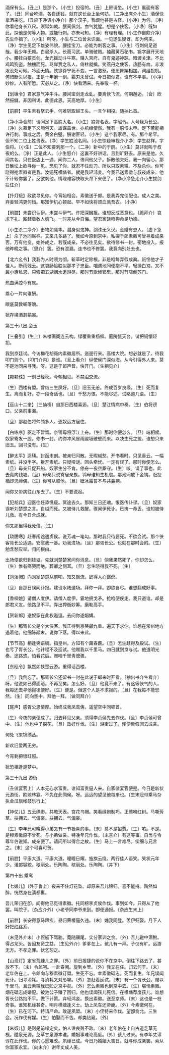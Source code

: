 <!-- { "loadSidebar": true } -->
酒保有么。〔丑上〕是那个。〔小生〕投宿的。〔丑〕上房请坐。〔小生〕裏面有客了。〔丑〕同台吃酒。各自还钱。就在这长台上坐何妨。〔二净出席介小生〕酒保快拿酒来吃。〔丑应下净语小净介〕那个汉子。我觑他甚是古怪。〔小净〕为何。〔净〕你看他身长八尺。须髯如戟。腰间佩剑。血气犹腥。想是个侠客。〔小净〕旣如此。探他是何等人物。或能行刺。亦未可知。〔净〕有理有理。〔小生作自飮介净〕先生作揖了。〔小生〕呵呀。小生与二位曾未识面。一见遂生疑讶。却为何来。〔净〕学生见足下雄姿伟貌。腰挂宝刀。必能为刺客之事。〔小生〕行刺何足道哉。我少年无赖。白昼杀人。长而习武。单骑破贼。袖藏黄石秘书。锦字展开天地小。腰挂白猿灵剑。龙光摇动斗牛寒。赚入宫府。自有鬼迹神踪。暗渡关津。不比鸡鸣狗盗。触槐而死。骂岸贾之私人。倚柱就擒。笑燕丹之使客。热肠有血。赤泼泼没处可倾。冷面无情。铁铮铮宁死不变。一言激怒。便思舞槊相加。词组投机。何惜断头以报。正是十年磨一剑。霜刃未曾试。今日把似君。谁有不平事。〔小净〕妙妙。人有所愿。天必从之。〔净〕快看酒来。先奉敬一杯。 

【划锹令】君家意气冲牛斗。腰间宝剑走龙虬。要离佽飞流。何期邂逅。〔合〕欣然报雠。非因利诱。此德此恩。天高地厚。〔小生〕 

【前腔】平生素有拏云手。何难斩取越王头。一言乍相投。随抽匕首。

〔净小净合前〕请问足下高姓大名。〔小生〕姓胥名表。字昭令。人号我为长公。〔净〕久慕足下义胆包天。雄谋盖世。亦机缘使然。我有一夙恨未申。足下若能相许行刺。事成之后。黄金白璧。酬谢匪轻。〔小生〕这个我家尽。有。那个希罕。但不知二位上姓贵表。〔净〕学生姓池名同。〔小生惊疑审视介小净〕学生赵祥。字伯将。〔小生〕二位不知要刺那一个。〔二净〕新中的于鹃。〔小生〕莫非就叫于叔夜的么。〔净〕正是此人。〔小生怒介〕这裏不好讲话。且到旷野去。原来是他。久闻其名。只在饭店上一遇。闻你二人。谗间他父子。拆散他夫妇。我一向留心。那日醮坛上欲寻你一见。恐见了你。就忍不住动刀。所以只取素徽。不及杀你。你可晓得抢素徽者是我。汝逼死横塘者。就是我轻鸿妾。今我已送素徽与叔夜成亲。他不计较你罢了。反欲刺他。情理难容快取头颅下来便了。〔净小净急走介小生拔剑拦住介〕 

【扑灯蛾】政欲寻见你。今宵始相会。素徽送于郞。是我弄完佳配也。成人之美。弃妾轻鸿更何惜。那知伊机心顿起。早不如快将颈血溅吾衣。〔小净〕 

【前腔】未尝识认伊。未尝斗伊气。许把深雠报。谁想反成恶意也。〔跪拜介〕哀求下礼。厮赶着敎人魂飞。一时差从今自悔。望君家饶咱狗命是功德。

〔小生杀二净介〕击物如鹰隼。潜身似鬼神。剑诛无义汉。金赠有恩人。〔虚下急上〕杀了池同赵祥。又来几多路了。我如今原到京中。私探于郞素徽可曾寻着成亲否。万有他变。始终成之。若旣成亲。不必往见矣。欲待修书一封。密地投入。报他昨晚之事。〔思介〕罢。恐有泄漏。连书也不修罢。我竟向别处去也。 

【北六幺令】我我为人时须为彻。斩草时定除根。非是咱每弄假成眞。祇怜他才子佳人。断雨残云。这衷肠恰胜似那孝子忠臣。咱遇池同便抱不平。轻操白刃。又不冀小惠私恩。只索把五湖烟水遨游尽。那时节歌倾郢里。那时节啸倒苏门。

热血满腔今有属。

雄心一片向谁酬。

眼底莫敎嗟落魄。

犹存换酒鹔鹴裘。 

第三十八出
会玉

【三叠引】〔生上〕朱楼画阁连云构。绿覆重重杨柳。庭院恍天台。试把铜镮轻扣。

我到京廷试。今访梅花胡衕内素徽居所。迤逦行来。高楼大院。想必就是了。待我叩门则个。〔叩门介内〕是谁。〔旦上看介〕纵使侯门深似海。从今引得外人来。莫不是池同来寻我。呀。这是于郞声音。快开门。〔生相见介〕 

【颗颗珠】一别已经秋。今朝相见。不禁泪交流。

〔生〕西楼有盟。曾结三生夙好。〔旦〕旧玉无恙。终成百岁良缘。〔生〕死而复生。离而复好。亦一段奇话也。〔旦〕千愁万恨。不能尽述。试略道几语。〔生〕 

【巫山十二峯】〔三仙桥〕自那日西楼喜逅。〔旦〕楚江情病中奏。〔生〕伯将谤口。父亲前事漏。

〔旦〕那赵伯将帅领多人。逐奴远方居住。 

【白练序】驱走不暂留。奈鸨母将浮江上舟。〔生〕那时你便怎么。〔旦〕端相候。奴家寄发一股。修书一封。约你冲风冒雨踰垣破壁而来。以决生死之盟。谁想只来旧玉。回书没有。〔生〕 

【醉太平】适辏。封函未剖。被亲归闪散。无暇缄愁。开书看时。只见香云。一幅素纸。并没半字。拆开素纸。只疑哑谜。回头牵忧。一定有误了。那时你便怎么。〔旦〕母亲只促开船。奴家生分不肯。停舟一夜空厮守。〔生〕咳。误了事也。此去竟向钱塘。〔旦〕母亲只说寄居亲族。鸨母谁知生机彀。那池同放下金钩。诳投栖却思缔偶。〔生〕你可从顺他。〔旦〕砥冰霜誓不与共衾裯。

闻你又带病往山东去了。〔生〕不要说起。 

【犯胡兵】迎医往任添憔瘦。冥途去久。那知三日还魂。恨医传讣谬。〔旦〕奴家误听刘楚楚之言。自缢而死。又被侍儿救醒。骤闻伊死讣。已拚一命丢。谁知被侍儿救。有今日合成就。

你又那里得我死信。〔生〕 

【琐牕寒】赴春闱途遇贞侯。说芳魂一笔勾。那时我只待要死。不欲会试。那个侠客胥长公适遇。安慰我一番。劝我进场。〔旦〕那胥长公。也就在那时会的。〔生〕勉含愁应举。归问根由。

出场便欲归到钱塘。先就刘楚楚家问你消息。〔旦〕倘我果然死了。你却怎么。〔生〕惟有痛哭而绝。葬卿之侧耳。〔旦〕怎生晓得我不死。〔生〕 

【刘泼帽】向刘家楚楚从前叩。知又飘流。諕得人心僝僽。

〔旦〕自那日误闻讣报。建设水陆道场。拜你一拜。卽欲自尽。谁想翻成好事。 

【香柳娘】请僧人度伊。请僧人度伊。霎地拥戈矛。抢咱便疾走。我只道谁。却是郞君义友。他路见不平。弄出押衙妙筹。磨勒高手。

【贺新郞】送奴家在此权迤逗。去问你遂姻媾。

〔生〕那胥长公是个大侠客。我正待到京哭龥九重。遍天下求你。谁想在常州地方遇着他。他细陈顚末。说你下落。得以来此。 

【节节高】相逢笑语稠。指皇州。方知有个藏春薮。〔旦〕怎生赶得及殿试。〔生〕也亏了胥长公。他计程不及廷试。他赠我以千里马。四日就到京与试。他道明光奏。途路悠。怕看花后。赠咱千里靑骢骤。

【东瓯令】飘然如挟楚云游。重得话西楼。

〔旦〕我倒忘了。那胥长公还留书一封在此说于郞来时开看。〔袖出书介生看介〕呀。他说如已得面晤。不再至矣。怎么好。〔旦〕他竟不来了。有这等侠气的人。我每还去寻他报德便好。〔生〕便是。但这个人是不求报的。〔旦〕在我每不能恝然。〔生〕同向空中。拜他一拜。〔做同拜介〕 

【尾声】感胥公恩情厚。始终成我凤鸾俦。遥望空中同顿首。

〔生〕今夜的亲便成了。归去拜见父亲。须得李贞侯先去作伐。〔旦〕李贞侯可曾中。〔生〕他也中了探花。〔旦〕政好作伐。〔生〕游街过了。卽便吿假回去成亲。 

何处飞来锦绣丛。

新欢旧爱两无穷。

今宵剩把银缸照。

犹恐相逢是梦中。 

第三十九出
游街

〔丑値宴官上〕人本无心求富贵。谁知富贵逼人来。自家値宴官便是。今日是新状元游街。飮琼林宴。不免在此伺候。呀。远远的望见他每来也。〔生末冠带乘马杂执金瓜旗帐鼓乐行上〕 

【神仗儿】五云缥缈。共瞻天表。宫花乌帽。笑看绿袍制巧。正莺啼红树。马嘶芳草。扶拥去。气偏豪。扶拥去。气偏豪。

〔生〕李年兄可晓得小弟又有一节极喜的事。〔末〕莫不是招赘。〔生〕咳。不是。是穆素徽原不曾死。与小弟做亲。特凂年兄作伐。〔末喜介〕有这等事。自当与令尊年伯说知。成亲便了。请问所以得合之故。〔生〕马上一言难尽。俟细与兄言之。〔末〕这个可喜可贺。 

【前腔】平康大道。平康大道。曈曈日耀。旌旗云绕。两行佳人语笑。笑状元年少。潘郞容貌。秾丽处。乐陶陶。秾丽处。乐陶陶。〔并下〕 

第四十出
乘鸾

【七娘儿】〔外于鲁上〕夜来不住灯花坠。却原来吾儿锦归。喜不能持。陶然如醉。恍然身在淸都裏。

吾儿荣归在卽。闻得他已觅得素徽。托同榜李贞侯作伐。事到如今。只得从了他罢。叫院子。〔杂应介外〕小老爷同李爷来到。卽便通报。〔杂应生末上〕 

【前腔】长安得意马蹄疾。昼归荣椿庭久违。〔末〕媿我同登。羡伊归娶。月下人好把红丝系。

〔末见外介末〕小侄枥下驽骀。竟随骥尾。实分家训之余。〔外〕吾儿辙中涸鲋。得占龙头。皆因友资之益。〔生见外介〕爹爹在上。孩儿有一拜。子仪有旷。远游无方。不孝之罪。伏乞恕之。 

【山渔灯】定省荒疎儿之罪。〔外〕前日报捷的说你不在京中。倒往下路去了。甚放不下。〔末〕令郞呵。一赴春闱。旋到乡里。〔外〕我又在任。归去何干。〔末〕老年伯在上。令郞向与穆素徽订盟。生死不忘。幸素徽砥志。死而复生。年兄误闻死讣。归寻消耗。寻消耗又对彤墀。〔外〕怎赶着廷试。〔末〕有一个胥长公。赠以千里马。且云素徽我已贮之京中矣。〔外〕怎么素徽也到京中去。〔生〕堪怜素徽。烟花砥志成婚配。被池公子赚了回归。他也误闻孩儿死信。在横塘荐度孩儿。谁想胥长公路抱不平。做下计策。弃轻鸿妾。换出素徽。送至京师。〔末〕这也是一桩奇事。谁知机缘甚奇。明月横塘逢义士。劫上凤车还帝畿。〔外〕今素徽何在。〔生〕已在河下。特请严命。敢遂夙盟。〔末〕小侄特来作伐。望卽俞允。三生会。况作伐有媒。〔生〕怕娶而不吿。却类钻窥。〔外〕 

【朱奴儿】是则是前缘定矣。怕人讲良贱不敌。〔末〕老年伯在上自古道芝草无根。醴泉无源。芝草甘泉源本谁。婚姻事难论高低。〔外〕孩儿过来。有李年丈谆谆在此作伐。你的心愿难改。夙缘已成。今日乃婚姻大吉日。就与你成亲罢。索从你室家永宜。〔向末介〕谢年丈成人美。

